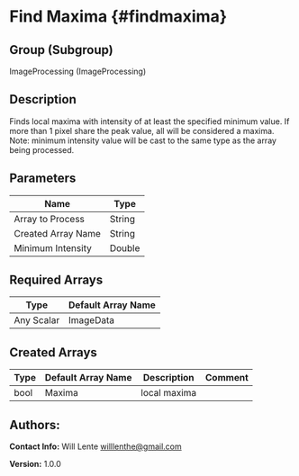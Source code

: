 Find Maxima {#findmaxima}
=====

## Group (Subgroup) ##
ImageProcessing (ImageProcessing)


## Description ##
Finds local maxima with intensity of at least the specified minimum value. If more than 1 pixel share the peak value, all will be considered a maxima. Note: minimum intensity value will be cast to the same type as the array being processed.

## Parameters ##
| Name             | Type |
|------------------|------|
| Array to Process | String |
| Created Array Name | String |
| Minimum Intensity| Double |

## Required Arrays ##

| Type | Default Array Name |
|------|--------------------|
| Any Scalar | ImageData |


## Created Arrays ##

| Type | Default Array Name | Description | Comment |
|------|--------------------|-------------|---------|
| bool | Maxima | local maxima       | |



## Authors: ##

**Contact Info:** Will Lente willlenthe@gmail.com

**Version:** 1.0.0


